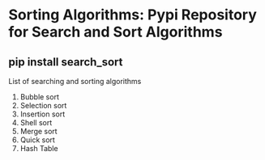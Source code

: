 # Sorting Algorithms: Pypi Repository for Search and Sort Algorithms

## pip install search_sort

List of searching and sorting algorithms
1. Bubble sort
2. Selection sort
3. Insertion sort
4. Shell sort
5. Merge sort
6. Quick sort
7. Hash Table

